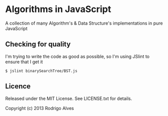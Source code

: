 # Algorithms in JavaScript

A collection of many Algorithm's & Data Structure's implementations in pure JavaScript

## Checking for quality

I'm trying to write the code as good as possible, so I'm using JSlint to ensure that I get it

```
$ jslint binarySearchTree/BST.js
```

## Licence

Released under the MIT License. See LICENSE.txt for details.

Copyright (c) 2013 Rodrigo Alves
